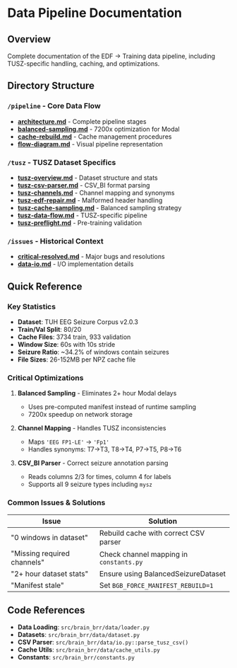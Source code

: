 # Data Pipeline Documentation

## Overview

Complete documentation of the EDF → Training data pipeline, including TUSZ-specific handling, caching, and optimizations.

## Directory Structure

### `/pipeline` - Core Data Flow
- **[architecture.md](pipeline/architecture.md)** - Complete pipeline stages
- **[balanced-sampling.md](pipeline/balanced-sampling.md)** - 7200x optimization for Modal
- **[cache-rebuild.md](pipeline/cache-rebuild.md)** - Cache management procedures
- **[flow-diagram.md](pipeline/flow-diagram.md)** - Visual pipeline representation

### `/tusz` - TUSZ Dataset Specifics
- **[tusz-overview.md](tusz/tusz-overview.md)** - Dataset structure and stats
- **[tusz-csv-parser.md](tusz/tusz-csv-parser.md)** - CSV_BI format parsing
- **[tusz-channels.md](tusz/tusz-channels.md)** - Channel mapping and synonyms
- **[tusz-edf-repair.md](tusz/tusz-edf-repair.md)** - Malformed header handling
- **[tusz-cache-sampling.md](tusz/tusz-cache-sampling.md)** - Balanced sampling strategy
- **[tusz-data-flow.md](tusz/tusz-data-flow.md)** - TUSZ-specific pipeline
- **[tusz-preflight.md](tusz/tusz-preflight.md)** - Pre-training validation

### `/issues` - Historical Context
- **[critical-resolved.md](issues/critical-resolved.md)** - Major bugs and resolutions
- **[data-io.md](issues/data-io.md)** - I/O implementation details

## Quick Reference

### Key Statistics
- **Dataset**: TUH EEG Seizure Corpus v2.0.3
- **Train/Val Split**: 80/20
- **Cache Files**: 3734 train, 933 validation
- **Window Size**: 60s with 10s stride
- **Seizure Ratio**: ~34.2% of windows contain seizures
- **File Sizes**: 26-152MB per NPZ cache file

### Critical Optimizations

1. **Balanced Sampling** - Eliminates 2+ hour Modal delays
   - Uses pre-computed manifest instead of runtime sampling
   - 7200x speedup on network storage

2. **Channel Mapping** - Handles TUSZ inconsistencies
   - Maps `'EEG FP1-LE'` → `'Fp1'`
   - Handles synonyms: T7→T3, T8→T4, P7→T5, P8→T6

3. **CSV_BI Parser** - Correct seizure annotation parsing
   - Reads columns 2/3 for times, column 4 for labels
   - Supports all 9 seizure types including `mysz`

### Common Issues & Solutions

| Issue | Solution |
|-------|----------|
| "0 windows in dataset" | Rebuild cache with correct CSV parser |
| "Missing required channels" | Check channel mapping in `constants.py` |
| "2+ hour dataset stats" | Ensure using BalancedSeizureDataset |
| "Manifest stale" | Set `BGB_FORCE_MANIFEST_REBUILD=1` |

## Code References

- **Data Loading**: `src/brain_brr/data/loader.py`
- **Datasets**: `src/brain_brr/data/dataset.py`
- **CSV Parser**: `src/brain_brr/data/io.py::parse_tusz_csv()`
- **Cache Utils**: `src/brain_brr/data/cache_utils.py`
- **Constants**: `src/brain_brr/constants.py`